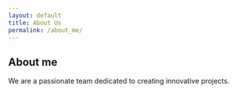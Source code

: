 ```yaml
---
layout: default
title: About Us
permalink: /about_me/
---
```


<section class="container mx-auto p-6">
  <h1 class="text-3xl font-bold text-gray-800">About me</h1>
  <p class="text-gray-600 mt-4">
    We are a passionate team dedicated to creating innovative projects.
  </p>
</section>